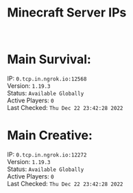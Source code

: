 
# Minecraft Server IPs

</br><h1>Main Survival:</h1>IP: `0.tcp.in.ngrok.io:12568` </br> Version: `1.19.3` </br> Status: `Available Globally` </br> Active Players: `0` </br> Last Checked: `Thu Dec 22 23:42:28 2022`
</br><h1>Main Creative:</h1>IP: `0.tcp.in.ngrok.io:12272` </br> Version: `1.19.3` </br> Status: `Available Globally` </br> Active Players: `0` </br> Last Checked: `Thu Dec 22 23:42:28 2022`
